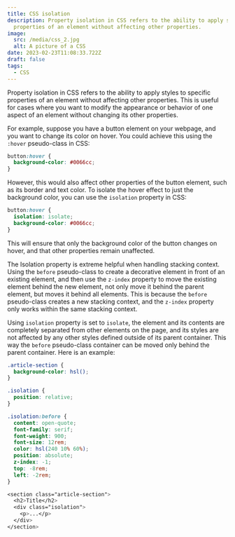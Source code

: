 ```yaml
---
title: CSS isolation
description: Property isolation in CSS refers to the ability to apply styles to specific
  properties of an element without affecting other properties.
image:
  src: /media/css_2.jpg
  alt: A picture of a CSS
date: 2023-02-23T11:08:33.722Z
draft: false
tags:
  - CSS
---
```

Property isolation in CSS refers to the ability to apply styles to specific properties of an element without affecting other properties. This is useful for cases where you want to modify the appearance or behavior of one aspect of an element without changing its other properties.

For example, suppose you have a button element on your webpage, and you want to change its color on hover. You could achieve this using the `:hover` pseudo-class in CSS:

```css
button:hover {
  background-color: #0066cc;
}
```

However, this would also affect other properties of the button element, such as its border and text color. To isolate the hover effect to just the background color, you can use the `isolation` property in CSS:

```css
button:hover {
  isolation: isolate;
  background-color: #0066cc;
}
```


This will ensure that only the background color of the button changes on hover, and that other properties remain unaffected.

The Isolation property is extreme helpful when handling stacking context. Using the `before` pseudo-class to create a decorative element in front of an existing element, and then use the `z-index` property to move the existing element behind the new element, not only move it behind the parent element, but moves it behind all elements. This is because the `before` pseudo-class creates a new stacking context, and the `z-index` property only works within the same stacking context.

U﻿sing `isolation` property is set to `isolate`, the element and its contents are completely separated from other elements on the page, and its styles are not affected by any other styles defined outside of its parent container. This way the `before` pseudo-class container can be moved only behind the parent container. Here is an example:

```css
.article-section {
  background-color: hsl();
}

.isolation {
  position: relative;
}

.isolation:before {
  content: open-quote;
  font-family: serif;
  font-weight: 900;
  font-size: 12rem;
  color: hsl(240 10% 60%);
  position: absolute;
  z-index: -1;
  top: -8rem;
  left: -2rem;
}

<section class="article-section">
  <h2>Title</h2>
  <div class="isolation">
    <p>...</p>
  </div>
</section>
```
